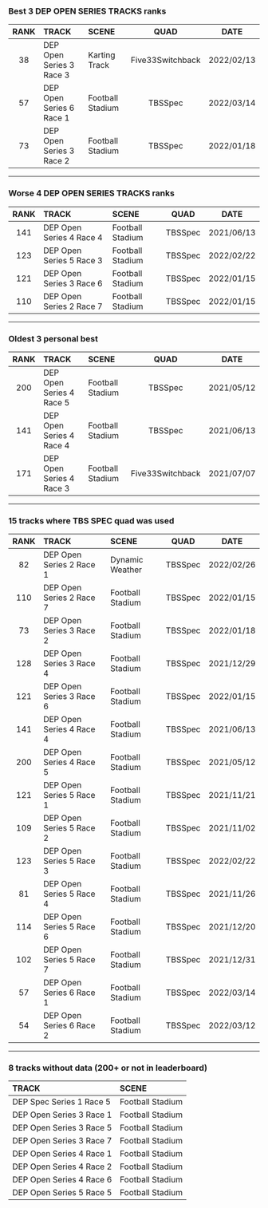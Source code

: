 ### Best 3 DEP OPEN SERIES TRACKS ranks
|RANK|TRACK|SCENE|QUAD|DATE|
|:---:|:---|:---|:---:|:---:|
|38|DEP Open Series 3 Race 3|Karting Track|Five33Switchback|2022/02/13|
|57|DEP Open Series 6 Race 1|Football Stadium|TBSSpec|2022/03/14|
|73|DEP Open Series 3 Race 2|Football Stadium|TBSSpec|2022/01/18|
---
### Worse 4 DEP OPEN SERIES TRACKS ranks
|RANK|TRACK|SCENE|QUAD|DATE|
|:---:|:---|:---|:---:|:---:|
|141|DEP Open Series 4 Race 4|Football Stadium|TBSSpec|2021/06/13|
|123|DEP Open Series 5 Race 3|Football Stadium|TBSSpec|2022/02/22|
|121|DEP Open Series 3 Race 6|Football Stadium|TBSSpec|2022/01/15|
|110|DEP Open Series 2 Race 7|Football Stadium|TBSSpec|2022/01/15|
---
### Oldest 3 personal best
|RANK|TRACK|SCENE|QUAD|DATE|
|:---:|:---|:---|:---:|:---:|
|200|DEP Open Series 4 Race 5|Football Stadium|TBSSpec|2021/05/12|
|141|DEP Open Series 4 Race 4|Football Stadium|TBSSpec|2021/06/13|
|171|DEP Open Series 4 Race 3|Football Stadium|Five33Switchback|2021/07/07|
---
### 15 tracks where TBS SPEC quad was used
|RANK|TRACK|SCENE|QUAD|DATE|
|:---:|:---|:---|:---:|:---:|
|82|DEP Open Series 2 Race 1|Dynamic Weather|TBSSpec|2022/02/26|
|110|DEP Open Series 2 Race 7|Football Stadium|TBSSpec|2022/01/15|
|73|DEP Open Series 3 Race 2|Football Stadium|TBSSpec|2022/01/18|
|128|DEP Open Series 3 Race 4|Football Stadium|TBSSpec|2021/12/29|
|121|DEP Open Series 3 Race 6|Football Stadium|TBSSpec|2022/01/15|
|141|DEP Open Series 4 Race 4|Football Stadium|TBSSpec|2021/06/13|
|200|DEP Open Series 4 Race 5|Football Stadium|TBSSpec|2021/05/12|
|121|DEP Open Series 5 Race 1|Football Stadium|TBSSpec|2021/11/21|
|109|DEP Open Series 5 Race 2|Football Stadium|TBSSpec|2021/11/02|
|123|DEP Open Series 5 Race 3|Football Stadium|TBSSpec|2022/02/22|
|81|DEP Open Series 5 Race 4|Football Stadium|TBSSpec|2021/11/26|
|114|DEP Open Series 5 Race 6|Football Stadium|TBSSpec|2021/12/20|
|102|DEP Open Series 5 Race 7|Football Stadium|TBSSpec|2021/12/31|
|57|DEP Open Series 6 Race 1|Football Stadium|TBSSpec|2022/03/14|
|54|DEP Open Series 6 Race 2|Football Stadium|TBSSpec|2022/03/12|
---
### 8 tracks without data (200+ or not in leaderboard)
|TRACK|SCENE|
|:---|:---|
|DEP Spec Series 1 Race 5|Football Stadium|
|DEP Open Series 3 Race 1|Football Stadium|
|DEP Open Series 3 Race 5|Football Stadium|
|DEP Open Series 3 Race 7|Football Stadium|
|DEP Open Series 4 Race 1|Football Stadium|
|DEP Open Series 4 Race 2|Football Stadium|
|DEP Open Series 4 Race 6|Football Stadium|
|DEP Open Series 5 Race 5|Football Stadium|

